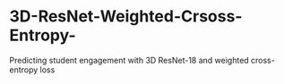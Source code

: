 # 3D-ResNet-Weighted-Crsoss-Entropy-
Predicting student engagement with 3D ResNet-18 and weighted cross-entropy loss
